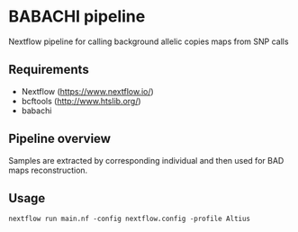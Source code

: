 # BABACHI pipeline

Nextflow pipeline for calling background allelic copies maps from SNP calls

## Requirements
- Nextflow (https://www.nextflow.io/)
- bcftools (http://www.htslib.org/)
- babachi 

## Pipeline overview

Samples are extracted by corresponding individual and then used for BAD maps reconstruction. 

## Usage
```
nextflow run main.nf -config nextflow.config -profile Altius
```